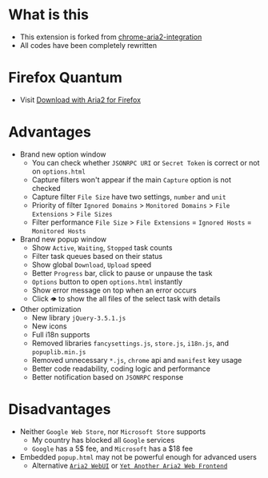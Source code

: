 # What is this

- This extension is forked from [chrome-aria2-integration](https://github.com/robbielj/chrome-aria2-integration)
- All codes have been completely rewritten

# Firefox Quantum

- Visit [Download with Aria2 for Firefox](https://github.com/jc3213/download_with_aria2-firefox/)

# Advantages

- Brand new option window
  - You can check whether `JSONRPC URI` or `Secret Token` is correct or not on `options.html`
  - Capture filters won't appear if the main `Capture` option is not checked
  - Capture filter `File Size` have two settings, `number` and `unit`
  - Priority of filter `Ignored Domains` > `Monitored Domains` > `File Extensions` > `File Sizes`
  - Filter performance `File Size` > `File Extensions` = `Ignored Hosts` = `Monitored Hosts`
- Brand new popup window
  - Show `Active`, `Waiting`, `Stopped` task counts
  - Filter task queues based on their status
  - Show global `Download`, `Upload` speed
  - Better `Progress` bar, click to pause or unpause the task
  - `Options` button to open `options.html` instantly
  - Show error message on top when an error occurs
  - Click `👁️` to show the all files of the select task with details
- Other optimization
  - New library `jQuery-3.5.1.js`
  - New icons
  - Full i18n supports
  - Removed libraries `fancysettings.js`, `store.js`, `i18n.js`, and `popuplib.min.js`
  - Removed unnecessary `*.js`, `chrome` api and `manifest` key usage
  - Better code readability, coding logic and performance
  - Better notification based on `JSONRPC` response

# Disadvantages

- Neither `Google Web Store`, nor `Microsoft Store` supports
  - My country has blocked all `Google` services
  - `Google` has a 5$ fee, and `Microsoft` has a $18 fee
- Embedded `popup.html` may not be powerful enough for advanced users
  - Alternative [`Aria2 WebUI`](https://ziahamza.github.io/webui-aria2/) or [`Yet Another Aria2 Web Frontend`](http://binux.github.io/yaaw/demo/)